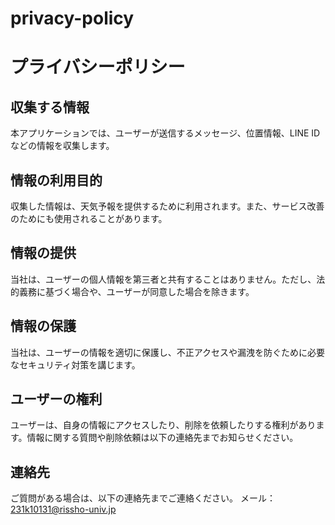 # privacy-policy
# プライバシーポリシー

## 収集する情報
本アプリケーションでは、ユーザーが送信するメッセージ、位置情報、LINE IDなどの情報を収集します。

## 情報の利用目的
収集した情報は、天気予報を提供するために利用されます。また、サービス改善のためにも使用されることがあります。

## 情報の提供
当社は、ユーザーの個人情報を第三者と共有することはありません。ただし、法的義務に基づく場合や、ユーザーが同意した場合を除きます。

## 情報の保護
当社は、ユーザーの情報を適切に保護し、不正アクセスや漏洩を防ぐために必要なセキュリティ対策を講じます。

## ユーザーの権利
ユーザーは、自身の情報にアクセスしたり、削除を依頼したりする権利があります。情報に関する質問や削除依頼は以下の連絡先までお知らせください。

## 連絡先
ご質問がある場合は、以下の連絡先までご連絡ください。
メール：231k10131@rissho-univ.jp

